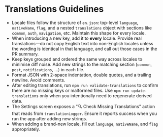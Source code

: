 # Translations Guidelines

- Locale files follow the structure of `en.json`: top-level `language`, `nativeName`, `flag`, and a nested `translations` object with sections like `common`, `auth`, `navigation`, etc. Maintain this shape for every locale.
- When introducing a new key, add it to **every** locale. Provide real translations—do not copy English text into non-English locales unless the wording is identical in that language, and call out those cases in the PR summary.
- Keep keys grouped and ordered the same way across locales to minimise diff noise. Add new strings to the matching section (`common`, `post`, `notifications`, …) in each file.
- Format JSON with 2-space indentation, double quotes, and a trailing newline. Avoid comments.
- After editing translations, run `npm run validate-translations` to confirm there are no missing keys or malformed files. Use `npm run update-translations` only when you intentionally need to regenerate derived data.
- The Settings screen exposes a "🔍 Check Missing Translations" action that reads from `translationLogger`. Ensure it reports success when you run the app after adding new strings.
- When adding a brand-new locale, fill out `language`, `nativeName`, and `flag` appropriately.
